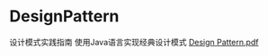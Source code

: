 # DesignPattern
设计模式实践指南
使用Java语言实现经典设计模式
[Design Pattern.pdf](https://github.com/TaDAQ/DesignPattern/files/10055924/Design.Pattern.pdf)
